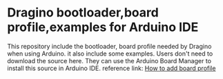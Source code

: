 Dragino bootloader,board profile,examples for Arduino IDE
===============
This repository include the bootloader, board profile needed by Dragino when using Arduino. it also include some examples. 
Users don't need to download the source here. They can use the Arduino Board Manager to install this source in Arduino IDE. 
reference link: [How to add board profile](http://wiki.dragino.com/index.php?t)
